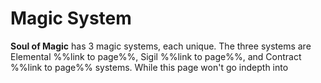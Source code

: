 # Magic System
**Soul of Magic** has 3 magic systems, each unique. The three systems are Elemental %%link to page%%, Sigil %%link to page%%, and Contract %%link to page%% systems.
While this page won't go indepth into
